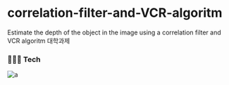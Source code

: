 # correlation-filter-and-VCR-algoritm
Estimate the depth of the object in the image using a correlation filter and VCR algoritm
대학과제
### 🧑🏻‍💻 Tech
![a](https://img.shields.io/badge/MATLAB-d26e44?style=flat-square&logo=Atlassian&logoColor=white)
